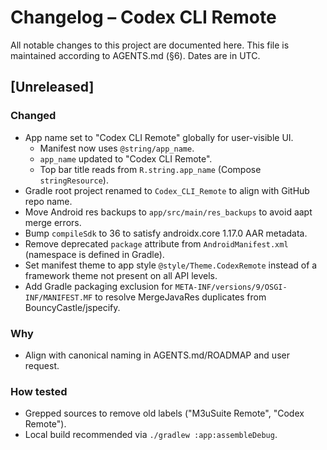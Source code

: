 # Changelog – Codex CLI Remote

All notable changes to this project are documented here. This file is maintained according to AGENTS.md (§6). Dates are in UTC.

## [Unreleased]

### Changed
- App name set to "Codex CLI Remote" globally for user-visible UI.
  - Manifest now uses `@string/app_name`.
  - `app_name` updated to "Codex CLI Remote".
  - Top bar title reads from `R.string.app_name` (Compose `stringResource`).
 - Gradle root project renamed to `Codex_CLI_Remote` to align with GitHub repo name.
- Move Android res backups to `app/src/main/res_backups` to avoid aapt merge errors.
- Bump `compileSdk` to 36 to satisfy androidx.core 1.17.0 AAR metadata.
- Remove deprecated `package` attribute from `AndroidManifest.xml` (namespace is defined in Gradle).
- Set manifest theme to app style `@style/Theme.CodexRemote` instead of a framework theme not present on all API levels.
 - Add Gradle packaging exclusion for `META-INF/versions/9/OSGI-INF/MANIFEST.MF` to resolve MergeJavaRes duplicates from BouncyCastle/jspecify.

### Why
- Align with canonical naming in AGENTS.md/ROADMAP and user request.

### How tested
- Grepped sources to remove old labels ("M3uSuite Remote", "Codex Remote").
- Local build recommended via `./gradlew :app:assembleDebug`.

